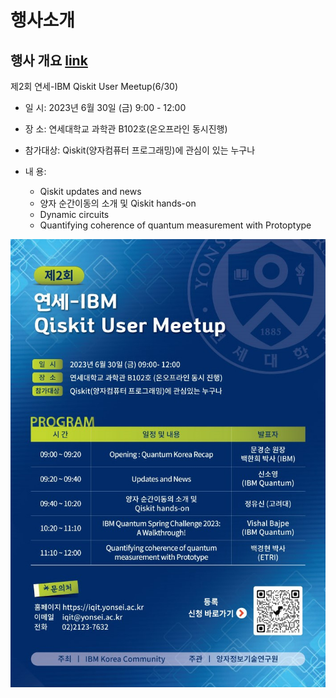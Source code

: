 # 행사소개

## 행사 개요 [link](https://iqit.yonsei.ac.kr/iqit/notice/notice01.do?mode=view&articleNo=167516)

	
제2회 연세-IBM Qiskit User Meetup(6/30)

- 일      시: 2023년 6월 30일 (금) 9:00 - 12:00

- 장      소: 연세대학교 과학관 B102호(온오프라인 동시진행)

- 참가대상: Qiskit(양자컴퓨터 프로그래밍)에 관심이 있는 누구나

- 내      용: 
	- Qiskit updates and news
	- 양자 순간이동의 소개 및 Qiskit hands-on
	- Dynamic circuits
	- Quantifying coherence of quantum measurement with Protoptype

<img src="img/SUOGnQPnOdtkSwhSwqHW.jpg">
